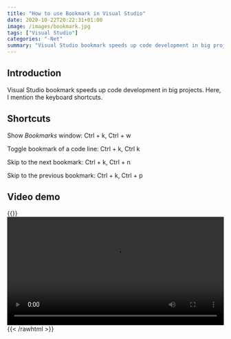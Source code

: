 ```yaml
---
title: "How to use Bookmark in Visual Studio"
date: 2020-10-22T20:22:31+01:00
image: /images/bookmark.jpg
tags: ["Visual Studio"]
categories: "⋅Net"
summary: "Visual Studio bookmark speeds up code development in big projects. Here, I mention the keyboard shortcuts."
---
```


## Introduction

Visual Studio bookmark speeds up code development in big projects. Here, I mention the keyboard shortcuts.

## Shortcuts

Show *Bookmarks* window: Ctrl + k, Ctrl + w

Toggle bookmark of a code line: Ctrl + k, Ctrl k

Skip to the next bookmark: Ctrl + k, Ctrl + n

Skip to the previous bookmark: Ctrl + k, Ctrl + p

## Video demo

{{<rawhtml>}}
<video width=100% controls>
  <source src="/videos/visual_studio_bookmark.webm" type="video/webm">
Your browser does not support the video tag.
</video>
{{< /rawhtml >}}


